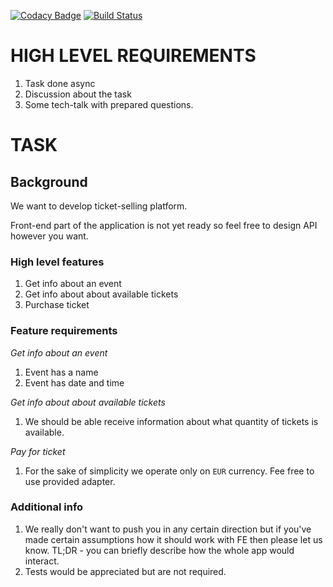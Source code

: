 [![Codacy Badge](https://api.codacy.com/project/badge/Grade/9149efcfb3b94079ae635af288a5b0d1)](https://app.codacy.com/app/oraykt/Ticket-Service?utm_source=github.com&utm_medium=referral&utm_content=oraykt/Ticket-Service&utm_campaign=Badge_Grade_Settings)
[![Build Status](https://travis-ci.org/oraykt/Ticket-Service.svg?branch=master)](https://travis-ci.org/oraykt/Ticket-Service)


# HIGH LEVEL REQUIREMENTS

1. Task done async
2. Discussion about the task
3. Some tech-talk with prepared questions.

# TASK

## Background

We want to develop ticket-selling platform.

Front-end part of the application is not yet ready so feel free to design API
however you want.

### High level features

1. Get info about an event
2. Get info about about available tickets
3. Purchase ticket

### Feature requirements

*Get info about an event*

1. Event has a name
2. Event has date and time

*Get info about about available tickets*

1. We should be able receive information about what quantity
   of tickets is available.

*Pay for ticket*

1. For the sake of simplicity we operate only on `EUR` currency. Fee free to use provided
   adapter.

### Additional info

1. We really don't want to push you in any certain direction but if you've
   made certain assumptions how it should work with FE then please let us know.
   TL;DR - you can briefly describe how the whole app would interact.
2. Tests would be appreciated but are not required.
